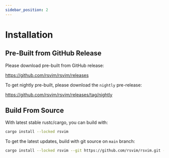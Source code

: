 ```yaml
---
sidebar_position: 2
---
```


# Installation

## Pre-Built from GitHub Release

Please download pre-built from GitHub release:

https://github.com/rsvim/rsvim/releases

To get nightly pre-built, please download the `nightly` pre-release:

https://github.com/rsvim/rsvim/releases/tag/nightly

## Build From Source

With latest stable rustc/cargo, you can build with:

```bash
cargo install --locked rsvim
```

To get the latest updates, build with git source on `main` branch:

```bash
cargo install --locked rsvim --git https://github.com/rsvim/rsvim.git --branch main
```
